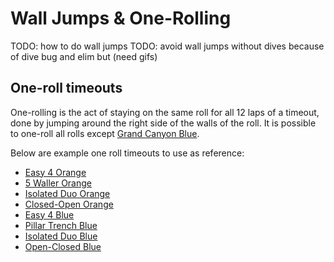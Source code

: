 # Wall Jumps & One-Rolling

TODO: how to do wall jumps
TODO: avoid wall jumps without dives because of dive bug and elim but (need gifs)

## One-roll timeouts

One-rolling is the act of staying on the same roll for all 12 laps of a timeout, done by jumping around the right side of the walls of the roll. It is possible to one-roll all rolls except [Grand Canyon Blue](../rolls/grand-canyon.md).

Below are example one roll timeouts to use as reference:

* [Easy 4 Orange](https://www.youtube.com/watch?v=U5l9JuwKkJ4&list=PLG_QNSp9ZgJLWYSNl4vY26VJCZeOQHO1F)
* [5 Waller Orange](https://www.youtube.com/watch?v=j46G3bwB1hU&list=PLG_QNSp9ZgJLWYSNl4vY26VJCZeOQHO1F)
* [Isolated Duo Orange](https://www.youtube.com/watch?v=EW_hcDItdYo&list=PLG_QNSp9ZgJLWYSNl4vY26VJCZeOQHO1F)
* [Closed-Open Orange](https://www.youtube.com/watch?v=YfVPwfh7UEc&list=PLG_QNSp9ZgJLWYSNl4vY26VJCZeOQHO1F)
* [Easy 4 Blue](https://www.youtube.com/watch?v=QWwczdTFu5A&list=PLG_QNSp9ZgJLWYSNl4vY26VJCZeOQHO1F)
* [Pillar Trench Blue](https://www.youtube.com/watch?v=CDiRDpJkB7M&list=PLG_QNSp9ZgJLWYSNl4vY26VJCZeOQHO1F)
* [Isolated Duo Blue](https://www.youtube.com/watch?v=QBKYKVQ7N30&list=PLG_QNSp9ZgJLWYSNl4vY26VJCZeOQHO1F)
* [Open-Closed Blue](https://www.youtube.com/watch?v=rNR6BSRp6ZQ&list=PLG_QNSp9ZgJLWYSNl4vY26VJCZeOQHO1F)
